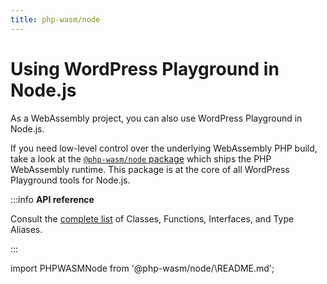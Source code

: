 ```yaml
---
title: php-wasm/node
---
```


# Using WordPress Playground in Node.js

As a WebAssembly project, you can also use WordPress Playground in Node.js.

If you need low-level control over the underlying WebAssembly PHP build, take a look at the [`@php-wasm/node` package](https://npmjs.org/@php-wasm/node) which ships the PHP WebAssembly runtime. This package is at the core of all WordPress Playground tools for Node.js.

:::info **API reference**

Consult the [complete list](/api/node) of Classes, Functions, Interfaces, and Type Aliases.

:::

import PHPWASMNode from '@php-wasm/node/\README.md';

<PHPWASMNode />
